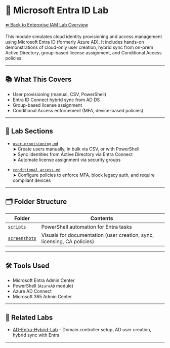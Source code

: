 # 🔐 Microsoft Entra ID Lab

[⬅️ Back to Enterprise IAM Lab Overview](../README.md)

This module simulates cloud identity provisioning and access management using Microsoft Entra ID (formerly Azure AD). It includes hands-on demonstrations of cloud-only user creation, hybrid sync from on-prem Active Directory, group-based license assignment, and Conditional Access policies.

---

## 📚 What This Covers

- User provisioning (manual, CSV, PowerShell)
- Entra ID Connect hybrid sync from AD DS
- Group-based license assignment
- Conditional Access enforcement (MFA, device-based policies)

---

## 📁 Lab Sections

- [`user-provisioning.md`](./user-provisioning.md)  
  ➤ Create users manually, in bulk via CSV, or with PowerShell  
  ➤ Sync identities from Active Directory via Entra Connect  
  ➤ Automate license assignment via security groups

- [`conditional_access.md`](./conditional-access.md)  
  ➤ Configure policies to enforce MFA, block legacy auth, and require compliant devices

---

## 🗂 Folder Structure

| Folder | Contents |
|--------|----------|
| [`scripts`](./scripts) | PowerShell automation for Entra tasks |
| [`screenshots`](./screenshots) | Visuals for documentation (user creation, sync, licensing, CA policies) |

---

## 🛠 Tools Used

- Microsoft Entra Admin Center  
- PowerShell (`AzureAD` module)  
- Azure AD Connect  
- Microsoft 365 Admin Center

---

## 🔗 Related Labs

- [AD-Entra-Hybrid-Lab](https://github.com/ColiverSEC/AD-Entra-Hybrid-Lab) – Domain controller setup, AD user creation, hybrid sync with Entra

---
